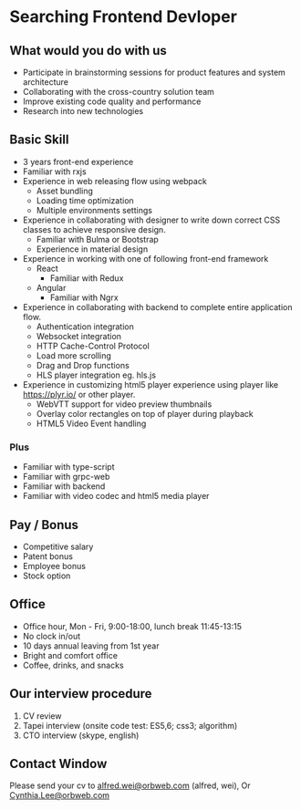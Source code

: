 
# Searching Frontend Devloper

## What would you do with us

- Participate in brainstorming sessions for product features and system architecture
- Collaborating with the cross-country solution team 
- Improve existing code quality and performance 
- Research into new technologies 

## Basic Skill

- 3 years front-end experience
- Familiar with rxjs
- Experience in web releasing flow using webpack
  - Asset bundling
  - Loading time optimization
  - Multiple environments settings
- Experience in collaborating with designer to write down correct CSS classes to achieve responsive design.
  - Familiar with Bulma or Bootstrap
  - Experience in material design
- Experience in working with one of following front-end framework
  - React
    - Familiar with Redux
  - Angular
    - Familiar with Ngrx
- Experience in collaborating with backend to complete entire application flow.
  - Authentication integration
  - Websocket integration
  - HTTP Cache-Control Protocol
  - Load more scrolling
  - Drag and Drop functions
  - HLS player integration eg. hls.js
- Experience in customizing html5 player experience using player like https://plyr.io/ or other player.
  - WebVTT support for video preview thumbnails
  - Overlay color rectangles on top of player during playback
  - HTML5 Video Event handling

### Plus

- Familiar with type-script
- Familiar with grpc-web
- Familiar with backend
- Familiar with video codec and html5 media player

## Pay / Bonus

- Competitive salary
- Patent bonus
- Employee bonus
- Stock option

## Office

- Office hour, Mon - Fri, 9:00-18:00, lunch break 11:45-13:15
- No clock in/out
- 10 days annual leaving from 1st year
- Bright and comfort office 
- Coffee, drinks, and snacks 

## Our interview procedure

1. CV review
2. Tapei interview (onsite code test: ES5,6; css3; algorithm)
3. CTO interview (skype, english)

## Contact Window

Please send your cv to alfred.wei@orbweb.com (alfred, wei), Or Cynthia.Lee@orbweb.com
 

